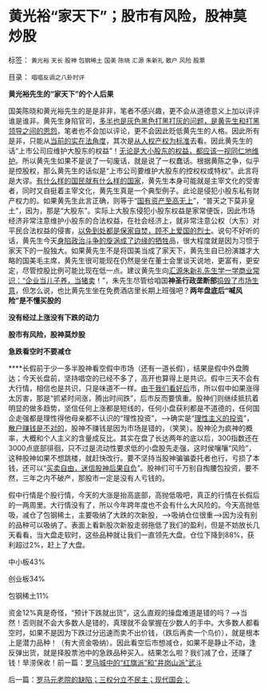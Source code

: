 # 黄光裕“家天下”；股市有风险，股神莫炒股

标签： `黄光裕` `天长` `股神` `包钢稀土` `国美` `陈晓` `汇源` `朱新礼` `散户` `风险` `股票` 

目录： `唱唱反调之八卦时评`

**黄光裕先生的“家天下”的个人后果**



国美陈晓和黄光裕先生的是是非非，笔者不感兴趣，更不会从道德意义上加以评评谁是谁非。黄先生身陷官司，[多半也是灰色黑色打黑打灰的问题，是黄先生和打黑领导之间的恩怨](../../../2010/9/21/“民主斗士”大部分是民粹斗士.md)，笔者也不会加以评论，更不会因此贬低黄先生的人格。因此所有是非，只能从[当前的实在法角度](../../../2010/8/1/实在法（体）与善恶无关及革命的误区.md)，其次是[从人权产权为标准](../../../2009/9/16/人权产权宪法Vs财产权《物权法》.md)去看。因此黄先生的话“上市公司应维护大股东的权益”！[无论是大小股东的权益，都应该一视同仁地维护](../../../2009/9/17/老百姓，巨款，仇富，弱肉强食，垄断和黑社会.md)。所以黄先生如果不是说了一句废话，就是说了一权蠢话。根据黄陈之争，似乎是控股权，那么黄先生的话似是“上市公司要维护大股东的控权权或特权”。此言将是大谬。[有什么样的国民就有什么样的国家](http://hi.baidu.com/darthchn/blog/item/6c2e2b59047954d39c820484.html)，黄先生本身可能就是主宰文化的受害者，同时又自挺着主宰文化，黄先生真是一个典型例子。此论是侵犯小股东私有财产权力的。如果黄先生此言正确，则等于“[国有资产至高无上](../../../2007/10/13/国有资产是否应该保值增值.md)”，“普天之下莫非皇土”，因为，那是“大股东”。实际上大股东侵犯小股东权益是家常便饭，因此市场经济非常注意维护小股东的合法权益，在社会经济上，就非常注意公权（大东）对平民合法权益的侵害，[以免到处都是保家自焚，顾不上爱国的烈士](../../../2010/1/14/产权混乱与拆迁之恶.md)。说句不好听的话，黄先生今天[身陷政治斗争的旋涡成了边缘的牺牲](../../../2010/9/4/政治斗争的残酷与帝国集权成正比.md)品，很大程度就是因为习惯于家天下的一股独大。如果黄先生不是将国美当成了家天下，黄先生自已扮演雄才大略的国美毛主席，黄先生很可能现在仍然是坐在董士会里谈天说地，更富有，更安定，尽管控股比例可能比现在低一点。建议黄先生向[汇源朱新礼先生学一学商业常识：“企业当儿子养，当猪卖](../../../2009/3/20/汇源案中行政垄断反垄断法高效执行.md)！”，朱先生尽管给咱国**神圣行政垄断部**[捣毁了市场生意](../../../2008/9/10/朱新礼被国有GDP迫着卖了汇源果汁，犯谁惹谁啦？.md)，但怎么说，也比黄先生坐在免费酒店里长期上班强吧？**两年盘底后“喊风险”是不懂买股的**

**没有经过上涨没有下跌的动力**

**股市有风险，股神莫炒股**

**急跌看空时不要减仓**

****长假前于少一多半股神看空假中市场（还有一道长假），结果是假中外盘腾达；今天长盘前，坚持唱空的已经不多了，高开也算得上是共识。假中三天不会有大行情，相信也是共识，只是味道不一样。[由于我们看好后](../../../2010/9/21/创业板小非减持利好股价.md)市，所以假中如果涨得太厉害，那是“抓紧时间涨，腾出时间跌”，后市反而要慎重。股神们则继续抵抗着明显的做多趋势，坚信任何上涨都是短线的，任何小盘获利都是不道德的，任何国企走强都是理性得他母亲都不认识的“理性投资”，——>确实是“[理性主义的投资](../../../2010/5/12/理性主义其实就是蠢猪主义,散户的“抗庄”能力.md)”，[散户赚钱是不对的](../../../2007/8/30/散户赚钱就是投机吗？.md)，股神不赚钱是因为市场是错的，（笑笑）。股神沦为疯神的概率，大概和个人主义的含量成反比。其实在盘了长达两年的底以后，300指数还在3000点底部徘徊，只不过是流动性要求低的小盘股先走强，这时侯嚷嚷“风险”，这种股神如果不想跳楼，就赶快改行。要不坚持当股神骗骗委托者也行，亏损了本钱，还可以“[买卖自由，迷信股神后果自负](../../../2010/9/14/股票市场价格陪审团！.md)”。股神们可千万别自掏腰包投资，要不然，三年之内不破产，那股市一定是没有人亏钱的。



假中行情是个股行情，今天的大涨是抬高底部，高抛低吸吧，真正的行情在长假后的一两周里。大行情没有了，所以今年跨年度也不会有什么大风险的。今天高抛低吸，减仓了包钢稀土，主要吸纳了大跌的次新股，——>吸纳仓位很重——>因为没有别的品种可以吸纳了。表面上看新股次新股走弱拖低了我们的盈利，但是不妨放长几天看看，当大盘走软时，这些品种就让我们一直领先大盘。仓位下降到88%，获利超过2%，赶上了大盘。

中小板43%

创业板34%

包钢稀土11%

资金12%真是奇怪，“预计下跌就出货”，这么直观的操盘难道是错的吗？——>当然！否则就不会大多数人是错的，真理就不会掌握在少数人的手中。大多数人都看空时，如果不是因为下跌过分迅速而卖不出价钱，（跌后再卖一个鸟价），就是根本上是潜力品种！（有大资金吸纳）。因此看空后市想减仓，如果不是静止不动，逢反弹出货，就是择股票池中的急跌品种买入。结果怎么啦？我们减了仓，还赚了钱！旱涝保收！前一篇：[罗马城中的“红旗派”和“井岗山派”武斗](../../../2010/9/26/罗马城中的“红旗派”和“井岗山派”武斗.md)

后一篇：[罗马元老院的缺陷；三权分立不民主；现代国会；](../../../2010/9/27/罗马元老院的缺陷；三权分立不民主；现代国会；.md)